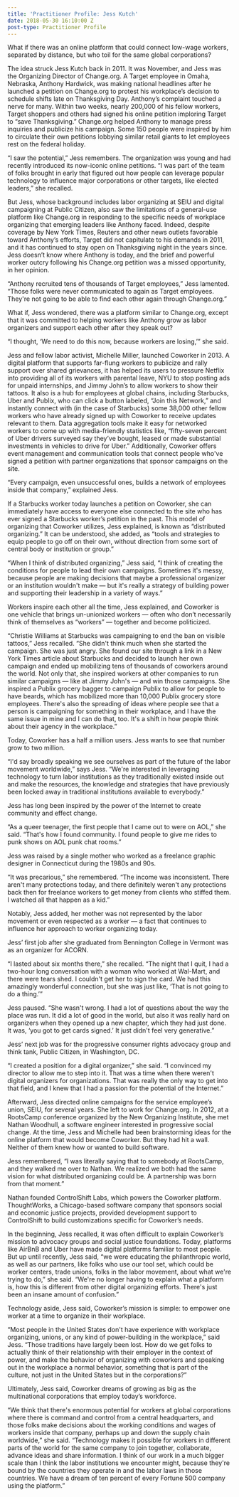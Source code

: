 ```yaml
---
title: 'Practitioner Profile: Jess Kutch'
date: 2018-05-30 16:10:00 Z
post-type: Practitioner Profile
---
```


What if there was an online platform that could connect low-wage workers, separated by distance, but who toil for the same global corporations?

The idea struck Jess Kutch back in 2011. It was November, and Jess was the Organizing Director of Change.org. A Target employee in Omaha, Nebraska, Anthony Hardwick, was making national headlines after he launched a petition on Change.org to protest his workplace’s decision to schedule shifts late on Thanksgiving Day. Anthony’s complaint touched a nerve for many. Within two weeks, nearly 200,000 of his fellow workers, Target shoppers and others had signed his online petition imploring Target to “save Thanksgiving.” Change.org helped Anthony to manage press inquiries and publicize his campaign. Some 150 people were inspired by him to circulate their own petitions lobbying similar retail giants to let employees rest on the federal holiday. 

“I saw the potential,” Jess remembers. The organization was young and had recently introduced its now-iconic online petitions. “I was part of the team of folks brought in early that figured out how people can leverage popular technology to influence major corporations or other targets, like elected leaders,” she recalled. 

But Jess, whose background includes labor organizing at SEIU and digital campaigning at Public Citizen, also saw the limitations of a general-use platform like Change.org in responding to the specific needs of workplace organizing that emerging leaders like Anthony faced. Indeed, despite coverage by New York Times, Reuters and other news outlets favorable toward Anthony’s efforts, Target did not capitulate to his demands in 2011, and it has continued to stay open on Thanksgiving night in the years since. Jess doesn’t know where Anthony is today, and the brief and powerful worker outcry following his Change.org petition was a missed opportunity, in her opinion.

“Anthony recruited tens of thousands of Target employees,” Jess lamented. “Those folks were never communicated to again as Target employees. They're not going to be able to find each other again through Change.org.”

What if, Jess wondered, there was a platform similar to Change.org, except that it was committed to helping workers like Anthony grow as labor organizers and support each other after they speak out?

“I thought, ‘We need to do this now, because workers are losing,’” she said.

Jess and fellow labor activist, Michelle Miller, launched Coworker in 2013. A digital platform that supports far-flung workers to publicize and rally support over shared grievances, it has helped its users to pressure Netflix into providing all of its workers with parental leave, NYU to stop posting ads for unpaid internships, and Jimmy John’s to allow workers to show their tattoos. It also is a hub for employees at global chains, including Starbucks, Uber and Publix, who can click a button labeled, “Join this Network,” and instantly connect with (in the case of Starbucks) some 38,000 other fellow workers who have already signed up with Coworker to receive updates relevant to them. Data aggregation tools make it easy for networked workers to come up with media-friendly statistics like, “fifty-seven percent of Uber drivers surveyed say they’ve bought, leased or made substantial investments in vehicles to drive for Uber.” Additionally, Coworker offers event management and communication tools that connect people who've signed a petition with partner organizations that sponsor campaigns on the site.

“Every campaign, even unsuccessful ones, builds a network of employees inside that company,” explained Jess. 

If a Starbucks worker today launches a petition on Coworker, she can immediately have access to everyone else connected to the site who has ever signed a Starbucks worker’s petition in the past. This model of organizing that Coworker utilizes, Jess explained, is known as “distributed organizing.” It can be understood, she added, as “tools and strategies to equip people to go off on their own, without direction from some sort of central body or institution or group.”

“When I think of distributed organizing,” Jess said, “I think of creating the conditions for people to lead their own campaigns. Sometimes it's messy, because people are making decisions that maybe a professional organizer or an institution wouldn't make — but it's really a strategy of building power and supporting their leadership in a variety of ways.”

Workers inspire each other all the time, Jess explained, and Coworker is one vehicle that brings un-unionized workers — often who don’t necessarily think of themselves as “workers” — together and become politicized. 

“Christie Williams at Starbucks was campaigning to end the ban on visible tattoos,” Jess recalled. “She didn't think much when she started the campaign. She was just angry. She found our site through a link in a New York Times article about Starbucks and decided to launch her own campaign and ended up mobilizing tens of thousands of coworkers around the world. Not only that, she inspired workers at other companies to run similar campaigns — like at Jimmy John's — and win those campaigns. She inspired a Publix grocery bagger to campaign Publix to allow for people to have beards, which has mobilized more than 10,000 Publix grocery store employees. There's also the spreading of ideas where people see that a person is campaigning for something in their workplace, and I have the same issue in mine and I can do that, too. It's a shift in how people think about their agency in the workplace.”

Today, Coworker has a half a million users. Jess wants to see that number grow to two million.

“I'd say broadly speaking we see ourselves as part of the future of the labor movement worldwide,” says Jess. “We're interested in leveraging technology to turn labor institutions as they traditionally existed inside out and make the resources, the knowledge and strategies that have previously been locked away in traditional institutions available to everybody.”

Jess has long been inspired by the power of the Internet to create community and effect change.

“As a queer teenager, the first people that I came out to were on AOL,” she said. “That's how I found community. I found people to give me rides to punk shows on AOL punk chat rooms.”

Jess was raised by a single mother who worked as a freelance graphic designer in Connecticut during the 1980s and 90s. 

“It was precarious,” she remembered. “The income was inconsistent. There aren't many protections today, and there definitely weren't any protections back then for freelance workers to get money from clients who stiffed them. I watched all that happen as a kid.”

Notably, Jess added, her mother was not represented by the labor movement or even respected as a worker — a fact that continues to influence her approach to worker organizing today.

Jess’ first job after she graduated from Bennington College in Vermont was as an organizer for ACORN. 

“I lasted about six months there,” she recalled. “The night that I quit, I had a two-hour long conversation with a woman who worked at Wal-Mart, and there were tears shed. I couldn't get her to sign the card. We had this amazingly wonderful connection, but she was just like, ‘That is not going to do a thing.’”

Jess paused. “She wasn't wrong. I had a lot of questions about the way the place was run. It did a lot of good in the world, but also it was really hard on organizers when they opened up a new chapter, which they had just done. It was, ‘you got to get cards signed.’ It just didn't feel very generative.”

Jess’ next job was for the progressive consumer rights advocacy group and think tank, Public Citizen, in Washington, DC. 

“I created a position for a digital organizer,” she said. “I convinced my director to allow me to step into it. That was a time when there weren't digital organizers for organizations. That was really the only way to get into that field, and I knew that I had a passion for the potential of the Internet.”

Afterward, Jess directed online campaigns for the service employee’s union, SEIU, for several years. She left to work for Change.org. In 2012, at a RootsCamp conference organized by the New Organizing Institute, she met Nathan Woodhull, a software engineer interested in progressive social change. At the time, Jess and Michelle had been brainstorming ideas for the online platform that would become Coworker. But they had hit a wall. Neither of them knew how or wanted to build software. 

Jess remembered, “I was literally saying that to somebody at RootsCamp, and they walked me over to Nathan. We realized we both had the same vision for what distributed organizing could be. A partnership was born from that moment.”

Nathan founded ControlShift Labs, which powers the Coworker platform. ThoughtWorks, a Chicago-based software company that sponsors social and economic justice projects, provided development support to ControlShift to build customizations specific for Coworker’s needs. 

In the beginning, Jess recalled, it was often difficult to explain Coworker’s mission to advocacy groups and social justice foundations. Today, platforms like AirBnB and Uber have made digital platforms familiar to most people. But up until recently, Jess said, “we were educating the philanthropic world, as well as our partners, like folks who use our tool set, which could be worker centers, trade unions, folks in the labor movement, about what we're trying to do,” she said. “We're no longer having to explain what a platform is, how this is different from other digital organizing efforts. There's just been an insane amount of confusion.” 

Technology aside, Jess said, Coworker’s mission is simple: to empower one worker at a time to organize in their workplace. 

“Most people in the United States don't have experience with workplace organizing, unions, or any kind of power-building in the workplace,” said Jess. “Those traditions have largely been lost. How do we get folks to actually think of their relationship with their employer in the context of power, and make the behavior of organizing with coworkers and speaking out in the workplace a normal behavior, something that is part of the culture, not just in the United States but in the corporations?”

Ultimately, Jess said, Coworker dreams of growing as big as the multinational corporations that employ today’s workforce.

“We think that there's enormous potential for workers at global corporations where there is command and control from a central headquarters, and those folks make decisions about the working conditions and wages of workers inside that company, perhaps up and down the supply chain worldwide,” she said. “Technology makes it possible for workers in different parts of the world for the same company to join together, collaborate, advance ideas and share information. I think of our work in a much bigger scale than I think the labor institutions we encounter might, because they're bound by the countries they operate in and the labor laws in those countries. We have a dream of ten percent of every Fortune 500 company using the platform.”
